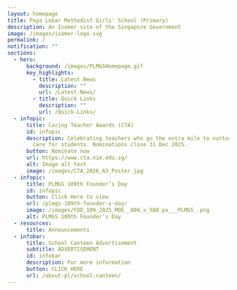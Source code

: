 ```yaml
---
layout: homepage
title: Paya Lebar Methodist Girls' School (Primary)
description: An Isomer site of the Singapore Government
image: /images/isomer-logo.svg
permalink: /
notification: ""
sections:
  - hero:
      background: /images/PLMGSHomepage.gif
      key_highlights:
        - title: Latest News
          description: ""
          url: /Latest-News/
        - title: Quick Links
          description: ""
          url: /Quick-Links/
  - infopic:
      title: Caring Teacher Awards (CTA)
      id: infopic
      description: Celebrating teachers who go the extra mile to nurture, inspire and
        care for students. Nominations close 31 Dec 2025.
      button: Nominate now
      url: https://www.cta.nie.edu.sg/
      alt: Image alt text
      image: /images/CTA_2026_A3_Poster.jpg
  - infopic:
      title: PLMGS 109th Founder’s Day
      id: infopic
      button: Click Here to view
      url: /plmgs-109th-founder-s-day/
      image: /images/FDD_109_2025_MOE__800_x_580_px___PLMGS_.png
      alt: PLMGS 109th Founder’s Day
  - resources:
      title: Announcements
  - infobar:
      title: School Canteen Advertisement
      subtitle: ADVERTISEMENT
      id: infobar
      description: For more information
      button: CLICK HERE
      url: /about-pl/school-canteen/
---
```

